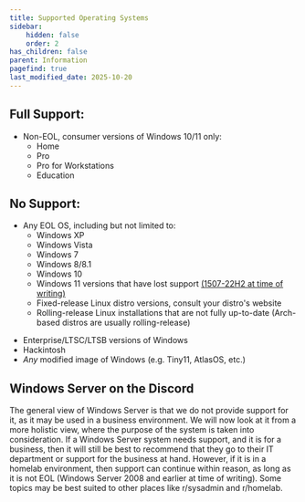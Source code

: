 ```yaml
---
title: Supported Operating Systems
sidebar:
    hidden: false
    order: 2
has_children: false
parent: Information
pagefind: true
last_modified_date: 2025-10-20
---
```




## Full Support:
* Non-EOL, consumer versions of Windows 10/11 only:
    * Home
    * Pro
    * Pro for Workstations
    * Education

## No Support:
* Any EOL OS, including but not limited to:
    * Windows XP
    * Windows Vista
    * Windows 7
    * Windows 8/8.1
    * Windows 10
    * Windows 11 versions that have lost support [(1507-22H2 at time of writing)](https://learn.microsoft.com/en-us/lifecycle/products/windows-11-home-and-pro)
    * Fixed-release Linux distro versions, consult your distro's website
    * Rolling-release Linux installations that are not fully up-to-date (Arch-based distros are usually rolling-release)
<!--    * Standard versions of Ubuntu 21.04 and older, and LTS versions of Ubuntu 12.04 and older -->
* Enterprise/LTSC/LTSB versions of Windows
* Hackintosh
* *Any* modified image of Windows (e.g. Tiny11, AtlasOS, etc.)

## Windows Server on the Discord
The general view of Windows Server is that we do not provide support for it, as it may be used in a business environment. We will now look at it from a more holistic view, where the purpose of the system is taken into consideration. If a Windows Server system needs support, and it is for a business, then it will still be best to recommend that they go to their IT department or support for the business at hand. However, if it is in a homelab environment, then support can continue within reason, as long as it is not EOL (Windows Server 2008 and earlier at time of writing). Some topics may be best suited to other places like r/sysadmin and r/homelab.
